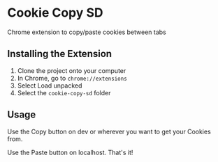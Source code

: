 # Cookie Copy SD

Chrome extension to copy/paste cookies between tabs

## Installing the Extension

1. Clone the project onto your computer
2. In Chrome, go to `chrome://extensions`
3. Select Load unpacked
4. Select the `cookie-copy-sd` folder

## Usage

Use the Copy button on dev or wherever you want to get your Cookies from. 

Use the Paste button on localhost. That's it!

